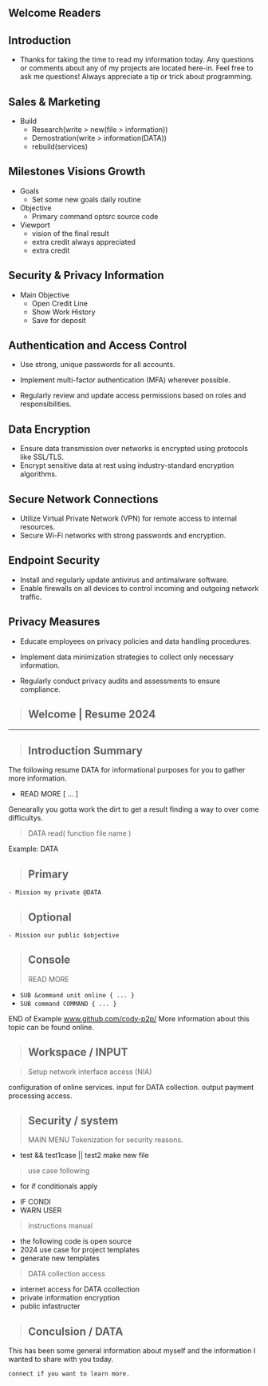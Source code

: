 ## Welcome Readers

## Introduction
+ Thanks for taking the time to read my information today.
Any questions or comments about any of my projects are located here-in.
Feel free to ask me questions! Always appreciate a tip or trick about programming.

## Sales & Marketing
+ Build
  - Research(write > new(file > information))
  - Demostration(write > information(DATA))
  - rebuild(services)
 
## Milestones Visions Growth
+ Goals
  - Set some new goals daily routine
+ Objective
  - Primary command optsrc source code
+ Viewport
  - vision of the final result
  - extra credit always appreciated
  - extra credit
  
## Security & Privacy Information
+ Main Objective
  - Open Credit Line
  - Show Work History
  - Save for deposit
  
## Authentication and Access Control
+ Use strong, unique passwords for all accounts.
- Implement multi-factor authentication (MFA) wherever possible.
+ Regularly review and update access permissions based on roles and responsibilities.

## Data Encryption
+ Ensure data transmission over networks is encrypted using protocols like SSL/TLS.
+ Encrypt sensitive data at rest using industry-standard encryption algorithms.

## Secure Network Connections
+ Utilize Virtual Private Network (VPN) for remote access to internal resources.
+ Secure Wi-Fi networks with strong passwords and encryption.

## Endpoint Security
+ Install and regularly update antivirus and antimalware software.
+ Enable firewalls on all devices to control incoming and outgoing network traffic.

## Privacy Measures
+ Educate employees on privacy policies and data handling procedures.
- Implement data minimization strategies to collect only necessary information.
+ Regularly conduct privacy audits and assessments to ensure compliance.

>## Welcome | Resume 2024
<hr>

> ## Introduction Summary

The following resume DATA for informational purposes for you to gather more information.

+ READ MORE [ ... ]

Genearally you gotta work the dirt to get a result finding a way to over come difficultys.

> DATA read( function file name )

Example: DATA
> ## Primary
<code>- Mission my private @DATA</code>
> ## Optional
<code>- Mission our public $objective</code>

> ## Console
>  READ MORE
- <code>SUB &command unit online { ... }</code>
- <code>SUB command COMMAND { ... } </code>

END of Example
www.github.com/cody-p2p/
More information about this topic can be found online.


> ## Workspace / INPUT

> Setup network interface access (NIA)

configuration of online services.
input for DATA collection.
output payment processing access.

> ## Security / system
> MAIN MENU
Tokenization for security reasons.
+ test && test1case || test2 make new file
> use case following
+ for if conditionals apply
- IF CONDI
- WARN USER
> instructions manual
+ the following code is open source
+ 2024 use case for project templates
+ generate new templates
> DATA collection access
+ internet access for DATA ccollection
+ private information encryption
+ public infastructer

> ## Conculsion / DATA
This has been some general information 
about myself and the information I wanted to share with you today.

<code>connect if you want to learn more.</code>
